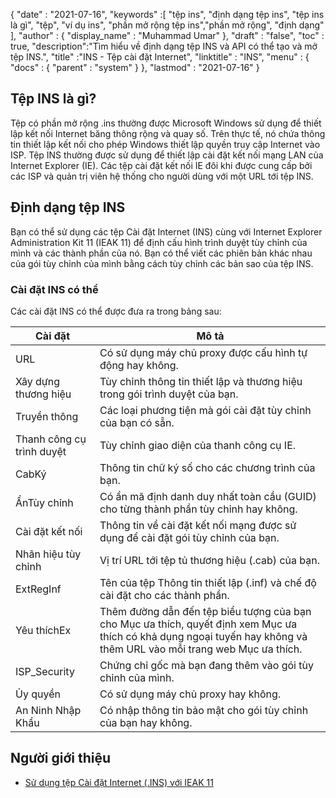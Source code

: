 {
  "date" : "2021-07-16",
  "keywords" :[ "tệp ins", "định dạng tệp ins", "tệp ins là gì", "tệp", "ví dụ ins", "phần mở rộng tệp ins","phần mở rộng", "định dạng" ],
  "author" : {
    "display_name" : "Muhammad Umar"
},
  "draft" : "false",
  "toc" : true,
  "description":"Tìm hiểu về định dạng tệp INS và API có thể tạo và mở tệp INS.",
  "title" :"INS - Tệp cài đặt Internet",
  "linktitle" : "INS",
  "menu" : {
    "docs" : {
      "parent" : "system"
}
},
  "lastmod" : "2021-07-16"
}

## Tệp INS là gì?

Tệp có phần mở rộng .ins thường được Microsoft Windows sử dụng để thiết lập kết nối Internet băng thông rộng và quay số. Trên thực tế, nó chứa thông tin thiết lập kết nối cho phép Windows thiết lập quyền truy cập Internet vào ISP. Tệp INS thường được sử dụng để thiết lập cài đặt kết nối mạng LAN của Internet Explorer (IE). Các tệp cài đặt kết nối IE đôi khi được cung cấp bởi các ISP và quản trị viên hệ thống cho người dùng với một URL tới tệp INS.

## Định dạng tệp INS
Bạn có thể sử dụng các tệp Cài đặt Internet (INS) cùng với Internet Explorer Administration Kit 11 (IEAK 11) để định cấu hình trình duyệt tùy chỉnh của mình và các thành phần của nó. Bạn có thể viết các phiên bản khác nhau của gói tùy chỉnh của mình bằng cách tùy chỉnh các bản sao của tệp INS.

### Cài đặt INS có thể
Các cài đặt INS có thể được đưa ra trong bảng sau:

| Cài đặt | Mô tả |
-----|---------|
| URL | Có sử dụng máy chủ proxy được cấu hình tự động hay không. |
| Xây dựng thương hiệu | Tùy chỉnh thông tin thiết lập và thương hiệu trong gói trình duyệt của bạn. |
| Truyền thông | Các loại phương tiện mà gói cài đặt tùy chỉnh của bạn có sẵn. |
| Thanh công cụ trình duyệt | Tùy chỉnh giao diện của thanh công cụ IE. |
| CabKý | Thông tin chữ ký số cho các chương trình của bạn. |
| ẨnTùy chỉnh | Có ẩn mã định danh duy nhất toàn cầu (GUID) cho từng thành phần tùy chỉnh hay không. |
| Cài đặt kết nối | Thông tin về cài đặt kết nối mạng được sử dụng để cài đặt gói tùy chỉnh của bạn. |
| Nhãn hiệu tùy chỉnh | Vị trí URL tới tệp tủ thương hiệu (.cab) của bạn. |
| ExtRegInf | Tên của tệp Thông tin thiết lập (.inf) và chế độ cài đặt cho các thành phần. |
| Yêu thíchEx | Thêm đường dẫn đến tệp biểu tượng của bạn cho Mục ưa thích, quyết định xem Mục ưa thích có khả dụng ngoại tuyến hay không và thêm URL vào mỗi trang web Mục ưa thích. |
| ISP_Security | Chứng chỉ gốc mà bạn đang thêm vào gói tùy chỉnh của mình. |
| Ủy quyền | Có sử dụng máy chủ proxy hay không. |
| An Ninh Nhập Khẩu | Có nhập thông tin bảo mật cho gói tùy chỉnh của bạn hay không. |




## Người giới thiệu

* [Sử dụng tệp Cài đặt Internet (.INS) với IEAK 11](https://learn.microsoft.com/en-us/internet-explorer/ie11-ieak/using-internet-settings-ins-files)


